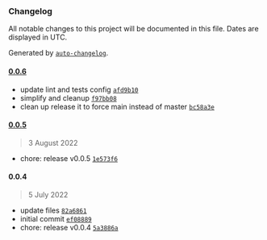 ### Changelog

All notable changes to this project will be documented in this file. Dates are displayed in UTC.

Generated by [`auto-changelog`](https://github.com/CookPete/auto-changelog).

#### [0.0.6](https://github.com/Kodaps/faker/compare/0.0.5...0.0.6)

- update lint and tests config [`afd9b10`](https://github.com/Kodaps/faker/commit/afd9b10a5ab81a9c4e0fe3fcb88feb1f73e4acee)
- simplify and cleanup [`f97bb08`](https://github.com/Kodaps/faker/commit/f97bb081cad263bdceb2ba405b7c71d10e79fbb0)
- clean up release it to force main instead of master [`bc58a3e`](https://github.com/Kodaps/faker/commit/bc58a3e7a56bea6cb983482220d540b80a1a299d)

#### [0.0.5](https://github.com/Kodaps/faker/compare/0.0.4...0.0.5)

> 3 August 2022

- chore: release v0.0.5 [`1e573f6`](https://github.com/Kodaps/faker/commit/1e573f6dceb9dc0e3e8b72675834600832194423)

#### 0.0.4

> 5 July 2022

- update files [`82a6861`](https://github.com/Kodaps/faker/commit/82a686122bba022dd415c80d94182378cba51f73)
- initial commit [`ef08889`](https://github.com/Kodaps/faker/commit/ef08889f8cc7321e73a067b7f6d571d08f101cc9)
- chore: release v0.0.4 [`5a3886a`](https://github.com/Kodaps/faker/commit/5a3886a99e8effdad27d4ce472e99feb6e4be221)
